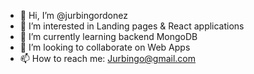 - 👋 Hi, I’m @jurbingordonez
- 👀 I’m interested in Landing pages & React applications
- 🌱 I’m currently learning backend MongoDB
- 💞️ I’m looking to collaborate on Web Apps
- 📫 How to reach me: Jurbingo@gmail.com

<!---
jurbingordonez/jurbingordonez is a ✨ special ✨ repository because its `README.md` (this file) appears on your GitHub profile.
You can click the Preview link to take a look at your changes.
--->
